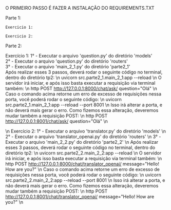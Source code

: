 O PRIMEIRO PASSO É FAZER A INSTALAÇÃO DO REQUIREMENTS.TXT

Parte 1:

    Exercicio 1:

    Exercicio 2:








Parte 2:

Exercício 1:
    1° - Executar o arquivo 'question.py' do diretório 'models' <br/>
    2° - Executar o arquivo 'question.py' do diretório 'routers' <br/>
    3° - Executar o arquivo 'main_2_1.py' do diretório 'parte2_1' <br/>
    Após realizar esses 3 passos, deverá rodar o seguinte código no terminal, dentro do diretório tp2: \n
        uvicorn src.parte2_1.main_2_1:app --reload \n
    O servidor irá iniciar, e após isso basta executar a requisição via terminal também: \n
        http POST http://127.0.0.1:8000/chat/ask/ question="Olá" \n
    Caso o comando acima retorne um erro de excesso de requisições nessa porta, você poderá rodar o seguinte código: \n
        uvicorn src.parte2_1.main_2_1:app --reload --port 8001 \n
    Isso irá alterar a porta, e não deverá mais gerar o erro. Como fizemos essa alteração, deveremos mudar também a requisição POST: \n
        http POST http://127.0.0.1:8001/chat/ask/ question="Olá" \n

\n Exercício 2:
    1° - Executar o arquivo 'translator.py' do diretório 'models' \n
    2° - Executar o arquivo 'translator_openai.py' do diretório 'routers' \n
    3° - Executar o arquivo 'main_2_2.py' do diretório 'parte2_2' \n
    Após realizar esses 3 passos, deverá rodar o seguinte código no terminal, dentro do diretório tp2: \n
        uvicorn src.parte2_2.main_2_2:app --reload \n
    O servidor irá iniciar, e após isso basta executar a requisição via terminal também: \n
        http POST http://127.0.0.1:8000/chat/translator_openai/ message="Hello! How are you?" \n
    Caso o comando acima retorne um erro de excesso de requisições nessa porta, você poderá rodar o seguinte código: \n
        uvicorn src.parte2_2.main_2_2:app --reload --port 8001 \n
    Isso irá alterar a porta, e não deverá mais gerar o erro. Como fizemos essa alteração, deveremos mudar também a requisição POST: \n
        http POST http://127.0.0.1:8001/chat/translator_openai/ message="Hello! How are you?" \n